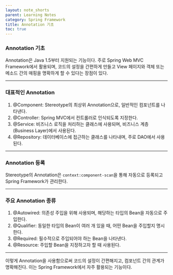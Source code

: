 ```yaml
---
layout: note_shorts
parent: Learning Notes
category: Spring Framework
title: Annotation 기초
toc: true
---
```


### Annotation 기초
Annotation은 Java 1.5부터 지원되는 기능이다. 주로 Spring Web MVC Framework에서 활용되며, 코드의 설정을 간편하게 만들고 View 페이지와 객체 또는 메소드 간의 매핑을 명확하게 할 수 있다는 장점이 있다.

---

### 대표적인 Annotation
1. @Component: Stereotype의 최상위 Annotation으로, 일반적인 컴포넌트를 나타낸다.
2. @Controller: Spring MVC에서 컨트롤러로 인식되도록 지정한다.
3. @Service: 비즈니스 로직을 처리하는 클래스에 사용되며, 비즈니스 계층(Business Layer)에서 사용된다.
4. @Repository: 데이터베이스에 접근하는 클래스를 나타내며, 주로 DAO에서 사용된다.

---

### Annotation 등록
Stereotype의 Annotation은 `context:component-scan`을 통해 자동으로 등록되고 Spring Framework가 관리한다.

---

### 주요 Annotation 종류

1. @Autowired: 의존성 주입을 위해 사용되며, 해당하는 타입의 Bean을 자동으로 주입한다.
2. @Qualifier: 동일한 타입의 Bean이 여러 개 있을 때, 어떤 Bean을 주입할지 명시한다.
3. @Required: 필수적으로 주입되어야 하는 Bean을 나타낸다.
4. @Resource: 주입할 Bean을 지정하고자 할 때 사용된다.

---

이렇게 Annotation을 사용함으로써 코드의 설정이 간편해지고, 컴포넌트 간의 관계가 명확해진다. 이는 Spring Framework에서 자주 활용되는 기능이다.